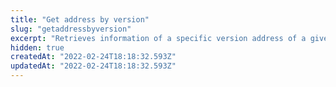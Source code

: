 ```yaml
---
title: "Get address by version"
slug: "getaddressbyversion"
excerpt: "Retrieves information of a specific version address of a given client.\n\r\n\r> For security and privacy reasons, this request returns masked address data by version. For unmasked information, see Get unmasked address by version."
hidden: true
createdAt: "2022-02-24T18:18:32.593Z"
updatedAt: "2022-02-24T18:18:32.593Z"
---
```


